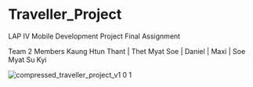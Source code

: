 # Traveller_Project
LAP IV Mobile Development Project Final Assignment

Team 2 Members
Kaung Htun Thant  |  Thet Myat Soe  |  Daniel  |  Maxi  |  Soe Myat Su Kyi

![compressed_traveller_project_v1 0 1](https://user-images.githubusercontent.com/53951056/175806128-e2bdef3e-a595-4e20-b50d-2870dbc0b78e.gif)
